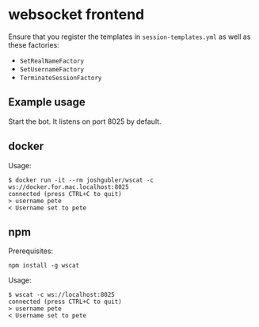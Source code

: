 # websocket frontend

Ensure that you register the templates in `session-templates.yml` as well as these factories:

* `SetRealNameFactory`
* `SetUsernameFactory`
* `TerminateSessionFactory`

## Example usage

Start the bot. It listens on port 8025 by default.

## docker

Usage:

    $ docker run -it --rm joshgubler/wscat -c ws://docker.for.mac.localhost:8025
    connected (press CTRL+C to quit)
    > username pete
    < Username set to pete

## npm

Prerequisites:

    npm install -g wscat

Usage:

    $ wscat -c ws://localhost:8025
    connected (press CTRL+C to quit)
    > username pete
    < Username set to pete
